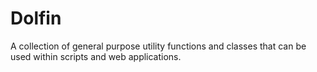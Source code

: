 Dolfin
======

A collection of general purpose utility functions and classes that can be used
within scripts and web applications.

